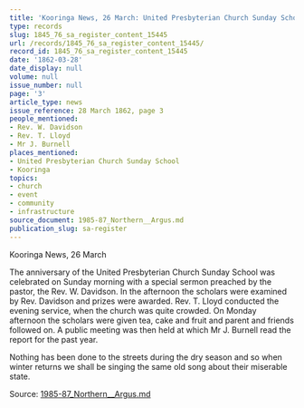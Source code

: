 ```yaml
---
title: 'Kooringa News, 26 March: United Presbyterian Church Sunday School anniversary'
type: records
slug: 1845_76_sa_register_content_15445
url: /records/1845_76_sa_register_content_15445/
record_id: 1845_76_sa_register_content_15445
date: '1862-03-28'
date_display: null
volume: null
issue_number: null
page: '3'
article_type: news
issue_reference: 28 March 1862, page 3
people_mentioned:
- Rev. W. Davidson
- Rev. T. Lloyd
- Mr J. Burnell
places_mentioned:
- United Presbyterian Church Sunday School
- Kooringa
topics:
- church
- event
- community
- infrastructure
source_document: 1985-87_Northern__Argus.md
publication_slug: sa-register
---
```


Kooringa News, 26 March

The anniversary of the United Presbyterian Church Sunday School was celebrated on Sunday morning with a special sermon preached by the pastor, the Rev. W. Davidson.  In the afternoon the scholars were examined by Rev. Davidson and prizes were awarded.  Rev. T. Lloyd conducted the evening service, when the church was quite crowded.  On Monday afternoon the scholars were given tea, cake and fruit and parent and friends followed on.  A public meeting was then held at which Mr J. Burnell read the report for the past year.

Nothing has been done to the streets during the dry season and so when winter returns we shall be singing the same old song about their miserable state.

Source: [1985-87_Northern__Argus.md](/downloads/markdown/1985-87_Northern__Argus.md)
